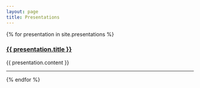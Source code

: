 ```yaml
---
layout: page
title: Presentations
---
```


{% for presentation in site.presentations %}
<h3><a href="{{ site.url }}/presentations/{{ presentation.presentationid }}">
    {{ presentation.title }}
</a></h3>
{{ presentation.content }}
<hr>
{% endfor %}